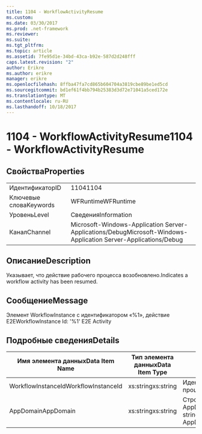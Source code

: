 ```yaml
---
title: 1104 - WorkflowActivityResume
ms.custom: 
ms.date: 03/30/2017
ms.prod: .net-framework
ms.reviewer: 
ms.suite: 
ms.tgt_pltfrm: 
ms.topic: article
ms.assetid: 7fe95d1e-34bd-43ca-b92e-587d2d248fff
caps.latest.revision: "2"
author: Erikre
ms.author: erikre
manager: erikre
ms.openlocfilehash: 8ffba47fa7cd865b604704a3819cbe89be1ed5cd
ms.sourcegitcommit: bd1ef61f4bb794b25383d3d72e71041a5ced172e
ms.translationtype: MT
ms.contentlocale: ru-RU
ms.lasthandoff: 10/18/2017
---
```

# <a name="1104---workflowactivityresume"></a><span data-ttu-id="0b03c-102">1104 - WorkflowActivityResume</span><span class="sxs-lookup"><span data-stu-id="0b03c-102">1104 - WorkflowActivityResume</span></span>
## <a name="properties"></a><span data-ttu-id="0b03c-103">Свойства</span><span class="sxs-lookup"><span data-stu-id="0b03c-103">Properties</span></span>  
  
|||  
|-|-|  
|<span data-ttu-id="0b03c-104">Идентификатор</span><span class="sxs-lookup"><span data-stu-id="0b03c-104">ID</span></span>|<span data-ttu-id="0b03c-105">1104</span><span class="sxs-lookup"><span data-stu-id="0b03c-105">1104</span></span>|  
|<span data-ttu-id="0b03c-106">Ключевые слова</span><span class="sxs-lookup"><span data-stu-id="0b03c-106">Keywords</span></span>|<span data-ttu-id="0b03c-107">WFRuntime</span><span class="sxs-lookup"><span data-stu-id="0b03c-107">WFRuntime</span></span>|  
|<span data-ttu-id="0b03c-108">Уровень</span><span class="sxs-lookup"><span data-stu-id="0b03c-108">Level</span></span>|<span data-ttu-id="0b03c-109">Сведения</span><span class="sxs-lookup"><span data-stu-id="0b03c-109">Information</span></span>|  
|<span data-ttu-id="0b03c-110">Канал</span><span class="sxs-lookup"><span data-stu-id="0b03c-110">Channel</span></span>|<span data-ttu-id="0b03c-111">Microsoft-Windows-Application Server-Applications/Debug</span><span class="sxs-lookup"><span data-stu-id="0b03c-111">Microsoft-Windows-Application Server-Applications/Debug</span></span>|  
  
## <a name="description"></a><span data-ttu-id="0b03c-112">Описание</span><span class="sxs-lookup"><span data-stu-id="0b03c-112">Description</span></span>  
 <span data-ttu-id="0b03c-113">Указывает, что действие рабочего процесса возобновлено.</span><span class="sxs-lookup"><span data-stu-id="0b03c-113">Indicates a workflow activity has been resumed.</span></span>  
  
## <a name="message"></a><span data-ttu-id="0b03c-114">Сообщение</span><span class="sxs-lookup"><span data-stu-id="0b03c-114">Message</span></span>  
 <span data-ttu-id="0b03c-115">Элемент WorkflowInstance с идентификатором «%1», действие E2E</span><span class="sxs-lookup"><span data-stu-id="0b03c-115">WorkflowInstance Id: '%1' E2E Activity</span></span>  
  
## <a name="details"></a><span data-ttu-id="0b03c-116">Подробные сведения</span><span class="sxs-lookup"><span data-stu-id="0b03c-116">Details</span></span>  
  
|<span data-ttu-id="0b03c-117">Имя элемента данных</span><span class="sxs-lookup"><span data-stu-id="0b03c-117">Data Item Name</span></span>|<span data-ttu-id="0b03c-118">Тип элемента данных</span><span class="sxs-lookup"><span data-stu-id="0b03c-118">Data Item Type</span></span>|<span data-ttu-id="0b03c-119">Описание</span><span class="sxs-lookup"><span data-stu-id="0b03c-119">Description</span></span>|  
|--------------------|--------------------|-----------------|  
|<span data-ttu-id="0b03c-120">WorkflowInstanceId</span><span class="sxs-lookup"><span data-stu-id="0b03c-120">WorkflowInstanceId</span></span>|<span data-ttu-id="0b03c-121">xs:string</span><span class="sxs-lookup"><span data-stu-id="0b03c-121">xs:string</span></span>|<span data-ttu-id="0b03c-122">Идентификатор экземпляра рабочего процесса.</span><span class="sxs-lookup"><span data-stu-id="0b03c-122">The workflow instance id.</span></span>|  
|<span data-ttu-id="0b03c-123">AppDomain</span><span class="sxs-lookup"><span data-stu-id="0b03c-123">AppDomain</span></span>|<span data-ttu-id="0b03c-124">xs:string</span><span class="sxs-lookup"><span data-stu-id="0b03c-124">xs:string</span></span>|<span data-ttu-id="0b03c-125">Строка, возвращаемая AppDomain.CurrentDomain.FriendlyName.</span><span class="sxs-lookup"><span data-stu-id="0b03c-125">The string returned by AppDomain.CurrentDomain.FriendlyName.</span></span>|

